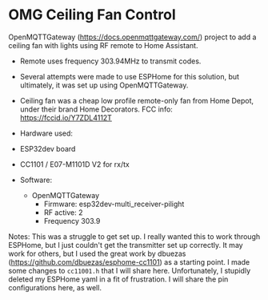# OMG Ceiling Fan Control

OpenMQTTGateway (https://docs.openmqttgateway.com/) project to add a ceiling fan with lights using RF remote to Home Assistant.

+ Remote uses frequency 303.94MHz to transmit codes.

+ Several attempts were made to use ESPHome for this solution, but ultimately, it was set up using OpenMQTTGateway.
+ Ceiling fan was a cheap low profile remote-only fan from Home Depot, under their brand Home Decorators. FCC info: https://fccid.io/Y7ZDL4112T

+ Hardware used:
 + ESP32dev board
 + CC1101 / E07-M1101D V2 for rx/tx

+ Software:
  + OpenMQTTGateway
    + Firmware: esp32dev-multi_receiver-pilight
    + RF active: 2
    + Frequency	303.9
   
Notes: This was a struggle to get set up. I really wanted this to work through ESPHome, but I just couldn't get the transmitter set up correctly. It may work for others, but I used the great work by dbuezas (https://github.com/dbuezas/esphome-cc1101) as a starting point. I made some changes to `cc11001.h` that I will share here. Unfortunately, I stupidly deleted my ESPHome yaml in a fit of frustration. I will share the pin configurations here, as well.
